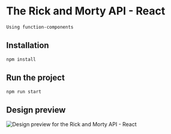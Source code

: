 # The Rick and Morty API - React
`Using function-components`

## Installation
`npm install`

## Run the project
`npm run start`

## Design preview
![Design preview for the Rick and Morty API - React](https://repository-images.githubusercontent.com/270182699/2cbe4480-a848-11ea-83b5-8c97571161b8)
